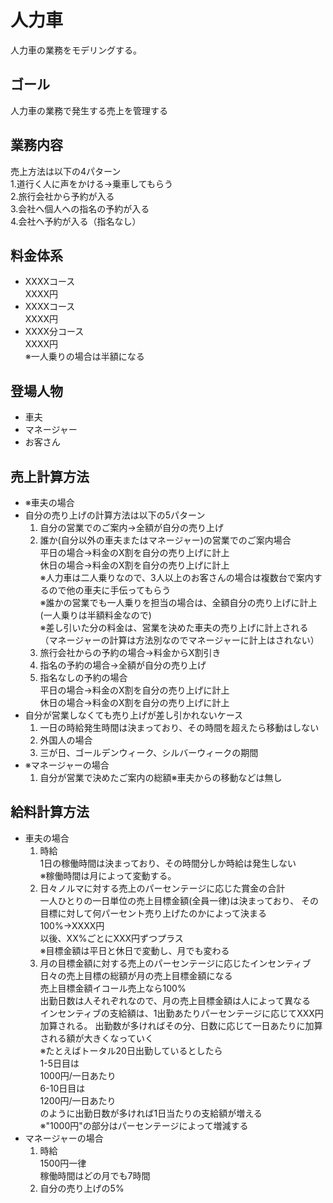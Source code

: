 人力車
===
人力車の業務をモデリングする。

## ゴール
人力車の業務で発生する売上を管理する

## 業務内容
売上方法は以下の4パターン  
 1.道行く人に声をかける→乗車してもらう  
 2.旅行会社から予約が入る   
 3.会社へ個人への指名の予約が入る  
 4.会社へ予約が入る（指名なし）
 
## 料金体系
- XXXXコース  
 XXXX円  
- XXXXコース  
 XXXX円  
- XXXX分コース  
 XXXX円  
 ※一人乗りの場合は半額になる

## 登場人物
- 車夫  
- マネージャー  
- お客さん  

## 売上計算方法  
- ※車夫の場合  
- 自分の売り上げの計算方法は以下の5パターン  
    1. 自分の営業でのご案内→全額が自分の売り上げ  
    2. 誰か(自分以外の車夫またはマネージャー)の営業でのご案内場合  
        平日の場合→料金のX割を自分の売り上げに計上  
        休日の場合→料金のX割を自分の売り上げに計上  
        ※人力車は二人乗りなので、3人以上のお客さんの場合は複数台で案内するので他の車夫に手伝ってもらう  
        ※誰かの営業でも一人乗りを担当の場合は、全額自分の売り上げに計上(一人乗りは半額料金なので)  
        ※差し引いた分の料金は、営業を決めた車夫の売り上げに計上される（マネージャーの計算は方法別なのでマネージャーに計上はされない）  
    3. 旅行会社からの予約の場合→料金からX割引き  
    4. 指名の予約の場合→全額が自分の売り上げ  
    5. 指名なしの予約の場合  
        平日の場合→料金のX割を自分の売り上げに計上  
        休日の場合→料金のX割を自分の売り上げに計上  
- 自分が営業しなくても売り上げが差し引かれないケース  
    1. 一日の時給発生時間は決まっており、その時間を超えたら移動はしない  
    2. 外国人の場合  
    3. 三が日、ゴールデンウィーク、シルバーウィークの期間  
- ※マネージャーの場合  
    1. 自分が営業で決めたご案内の総額※車夫からの移動などは無し  

## 給料計算方法  
- 車夫の場合  
    1. 時給  
         1日の稼働時間は決まっており、その時間分しか時給は発生しない  
         ※稼働時間は月によって変動する。  
    2. 日々ノルマに対する売上のパーセンテージに応じた賞金の合計  
         一人ひとりの一日単位の売上目標金額(全員一律)は決まっており、
         その目標に対して何パーセント売り上げたのかによって決まる  
          100%→XXXX円  
          以後、XX%ごとにXXX円ずつプラス  
         ※目標金額は平日と休日で変動し、月でも変わる  
    3. 月の目標金額に対する売上のパーセンテージに応じたインセンティブ  
         日々の売上目標の総額が月の売上目標金額になる  
         売上目標金額イコール売上なら100%  
         出勤日数は人それぞれなので、月の売上目標金額は人によって異なる  
         インセンティブの支給額は、1出勤あたりパーセンテージに応じてXXX円加算される。 
         出勤数が多ければその分、日数に応じて一日あたりに加算される額が大きくなっていく  
         ※たとえばトータル20日出勤しているとしたら  
         1-5日目は  
          1000円/一日あたり  
         6-10日目は  
          1200円/一日あたり  
      のように出勤日数が多ければ1日当たりの支給額が増える  
      ※"1000円"の部分はパーセンテージによって増減する  
- マネージャーの場合  
    1. 時給  
         1500円一律  
         稼働時間はどの月でも7時間  
    2. 自分の売り上げの5%
